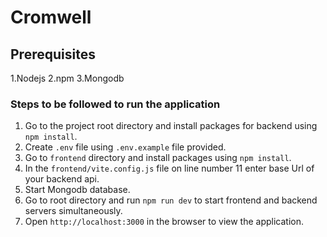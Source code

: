 # Cromwell

## Prerequisites

1.Nodejs
2.npm
3.Mongodb

### Steps to be followed to run the application

1. Go to the project root directory and install packages for backend using `npm install`.
2. Create `.env` file using `.env.example` file provided.
3. Go to `frontend` directory and install packages using `npm install`.
4. In the `frontend/vite.config.js` file on line number 11 enter base Url of your backend api.
5. Start Mongodb database.
6. Go to root directory and run `npm run dev` to start frontend and backend servers simultaneously.
7. Open `http://localhost:3000` in the browser to view the application.
